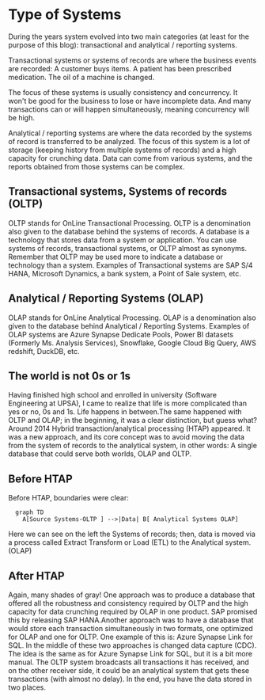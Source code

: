 # Type of Systems
During the years system evolved into two main categories (at least for the purpose of this blog): transactional and analytical / reporting systems.

Transactional systems or systems of records are where the business events are recorded:
A customer buys items.
A patient has been prescribed medication.
The oil of a machine is changed.

The focus of these systems is usually consistency and concurrency. It won't be good for the business to lose or have incomplete data. And many transactions can or will happen simultaneously, meaning concurrency will be high. 

Analytical / reporting systems are where the data recorded by the systems of record is transferred to be analyzed. The focus of this system is a lot of storage (keeping history from multiple systems of records) and a high capacity for crunching data. Data can come from various systems, and the reports obtained from those systems can be complex.

## Transactional systems, Systems of records (OLTP)

OLTP stands for OnLine Transactional Processing.
OLTP is a denomination also given to the database behind the systems of records. A database is a technology that stores data from a system or application. 
You can use systems of records, transactional systems, or OLTP almost as synonyms. Remember that OLTP may be used more to indicate a database or technology than a system.
Examples of Transactional systems are SAP S/4 HANA, Microsoft Dynamics, a bank system, a Point of Sale system, etc.

## Analytical / Reporting Systems (OLAP)

OLAP stands for OnLine Analytical Processing. OLAP is a denomination also given to the database behind Analytical / Reporting Systems.
Examples of OLAP systems are Azure Synapse Dedicate Pools, Power BI datasets (Formerly Ms. Analysis Services), Snowflake, Google Cloud Big Query, AWS redshift, DuckDB, etc.

## The world is not 0s or 1s 

Having finished high school and enrolled in university (Software Engineering at UPSA), I came to realize that life is more complicated than yes or no, 0s and 1s. Life happens in between.The same happened with OLTP and OLAP; in the beginning, it was a clear distinction, but guess what? Around 2014 Hybrid transaction/analytical processing (HTAP) appeared. It was a new approach, and its core concept was to avoid moving the data from the system of records to the analytical system, in other words: A single database that could serve both worlds, OLAP and OLTP. 

## Before HTAP
Before HTAP, boundaries were clear:

```mermaid
  graph TD
    A[Source Systems-OLTP ] -->|Data| B[ Analytical Systems OLAP]
```
Here we can see on the left the Systems of records; then, data is moved via a process called Extract Transform or Load (ETL) to the Analytical system. (OLAP)

## After HTAP
Again, many shades of gray! 
One approach was to produce a database that offered all the robustness and consistency required by OLTP and the high capacity for data crunching required by OLAP in one product. SAP promised this by releasing SAP HANA.Another approach was to have a database that would store each transaction simultaneously in two formats, one optimized for OLAP and one for OLTP. One example of this is: Azure Synapse Link for SQL. In the middle of these two approaches is changed data capture (CDC). The idea is the same as for Azure Synapse Link for SQL, but it is a bit more manual. The OLTP system broadcasts all transactions it has received, and on the other receiver side, it could be an analytical system that gets these transactions (with almost no delay). In the end, you have the data stored in two places.
